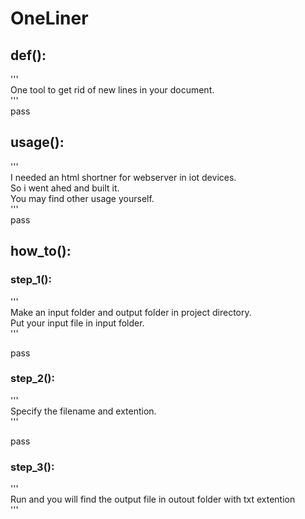 # OneLiner

## def():
'''  
One tool to get rid of new lines in your document.  
'''  
pass  
## usage():
'''  
I needed an html shortner for webserver in iot devices.  
So i went ahed and built it.  
You may find other usage yourself.  
'''  
pass
## how_to():
### step_1():
'''  
Make an input folder and output folder in project directory.  
Put your input file in input folder.  
'''  

pass

### step_2():
'''  
Specify the filename and extention.  
''' 

pass  

### step_3():
'''   
Run and you will find the output file in outout folder with txt extention  
'''



